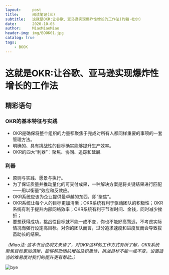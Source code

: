 ```yaml
---
layout:     post                   
title:      阅读笔记(三)       
subtitle:   这就是OKR:让谷歌、亚马逊实现爆炸性增长的工作法(约翰·杜尔)
date:       2020-10-03        
author:     MiaoMiaoMiao                   
header-img: img/BOOK01.jpg
catalog: true                       
tags:                               
    - BOOK
---
```

# 这就是OKR:让谷歌、亚马逊实现爆炸性增长的工作法
## 精彩语句
### OKR的基本特征与实践
- OKR是确保将整个组织的力量都聚焦于完成对所有人都同样重要的事项的一套管理方法。
- 明确的、具有挑战性的目标确实能够提升生产效率。
- OKR的四大“利器”：聚焦、协同、追踪和延展.

### 利器
- 原则与实践、愿景与执行。
- 为了保证质量并推动量化的可交付成果，一种解决方案是将关键结果进行匹配——用以衡量“效应和反效应。
- OKR系统应该为企业提供最卓越的东西，即“聚焦”。
- OKR系统让每个人的目标更加清晰；OKR系统有利于驱动团队的积极性；OKR系统有利于提升内部网络效率；OKR系统有利于节省时间、金钱，同时减少挫折；
- 要想获得成功，挑战性目标就不能一成不变，你也不能好高骛远，不考虑实际情况而强行设定高目标。对你的团队而言，过分追求速度和进度反而会导致拔苗助长的结果。

*（Miao注: 这本书当说明文来读了，对OKR这样的工作方式有所了解，OKR系统聚焦目标更加清晰，能够帮助团队增加及积极性，挑战目标不能一成不变，设置适当的难易度对我们的提升更有帮助。）*


![bye](https://i.loli.net/2020/07/18/As9UOXhr8Kl4IQe.png)


